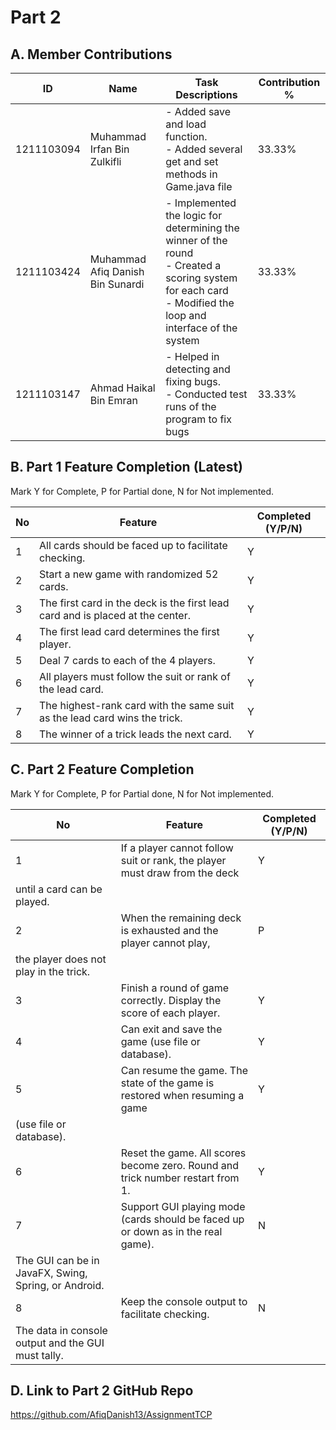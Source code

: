 # Part 2

## A. Member Contributions
| ID         | Name                             | Task Descriptions                                                                  | Contribution % |
| ---------- | -------------------------------- | --------------------------------------------------------------------------------- | -------------- |
| 1211103094 | Muhammad Irfan Bin Zulkifli      | - Added save and load function.<br>- Added several get and set methods in Game.java file | 33.33%         |
| 1211103424 | Muhammad Afiq Danish Bin Sunardi | - Implemented the logic for determining the winner of the round<br>- Created a scoring system for each card<br>- Modified the loop and interface of the system  | 33.33%         |
| 1211103147 | Ahmad Haikal Bin Emran           | - Helped in detecting and fixing bugs.<br>- Conducted test runs of the program to fix bugs                           | 33.33%         |

## B. Part 1 Feature Completion (Latest)

Mark Y for Complete, P for Partial done, N for Not implemented.

No | Feature                                                                         | Completed (Y/P/N)
-- | ------------------------------------------------------------------------------- | -----------------
1  | All cards should be faced up to facilitate checking.                            |        Y
2  | Start a new game with randomized 52 cards.                                      |        Y
3  | The first card in the deck is the first lead card and is placed at the center.  |        Y
4  | The first lead card determines the first player.                                |        Y
5  | Deal 7 cards to each of the 4 players.                                          |       Y
6  | All players must follow the suit or rank of the lead card.                      |       Y
7  | The highest-rank card with the same suit as the lead card wins the trick.       |       Y
8  | The winner of a trick leads the next card.                                      |       Y


## C. Part 2 Feature Completion

Mark Y for Complete, P for Partial done, N for Not implemented.

No | Feature                                                                          | Completed (Y/P/N)
-- | -------------------------------------------------------------------------------- | -----------------
1  | If a player cannot follow suit or rank, the player must draw from the deck       |         Y
   | until a card can be played.                                                      |         
2  | When the remaining deck is exhausted and the player cannot play,                 |         P
   | the player does not play in the trick.                                           |
3  | Finish a round of game correctly. Display the score of each player.              |         Y
4  | Can exit and save the game (use file or database).                               |         Y
5  | Can resume the game. The state of the game is restored when resuming a game      |         Y   
   | (use file or database).                                                          |         
6  | Reset the game. All scores become zero. Round and trick number restart from 1.   |         Y
7  | Support GUI playing mode (cards should be faced up or down as in the real game). |         N
   | The GUI can be in JavaFX, Swing, Spring, or Android.                             |
8  | Keep the console output to facilitate checking.                                  |         N
   | The data in console output and the GUI must tally.                               |


## D. Link to Part 2 GitHub Repo

https://github.com/AfiqDanish13/AssignmentTCP
